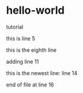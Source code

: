 # hello-world
tutorial


this is line 5


this is the eighth line


adding line 11


this is the newest line: line 14

end of file at line 16
